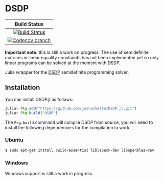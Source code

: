 # DSDP

| **Build Status** |
|:----------------:|
| [![Build Status][build-img]][build-url] |
| [![Codecov branch][codecov-img]][codecov-url] |

**Important note**: this is still a work on progress. The use of semidefinite matrices in linear equality constraints has not been implemented yet so only linear programs can be solved at the moment with DSDP.

Julia wrapper for the [DSDP](http://www.mcs.anl.gov/hs/software/DSDP/) semidefinite programming solver.

## Installation

You can install DSDP.jl as follows:
```julia
julia> Pkg.add("https://github.com/joehuchette/DSDP.jl.git")
julia> Pkg.build("DSDP")
```

The `Pkg.build` command will compile DSDP from source, you will need to install the following dependencies for the compilation to work.

### Ubuntu
```sh
$ sudo apt-get install build-essential liblapack-dev libopenblas-dev
```

### Windows
Windows support is still a work in progress.

[build-img]: https://github.com/jump-dev/DSDP.jl/workflows/CI/badge.svg?branch=master
[build-url]: https://github.com/jump-dev/DSDP.jl/actions?query=workflow%3ACI
[codecov-img]: http://codecov.io/github/jump-dev/DSDP.jl/coverage.svg?branch=master
[codecov-url]: http://codecov.io/github/jump-dev/DSDP.jl?branch=master
